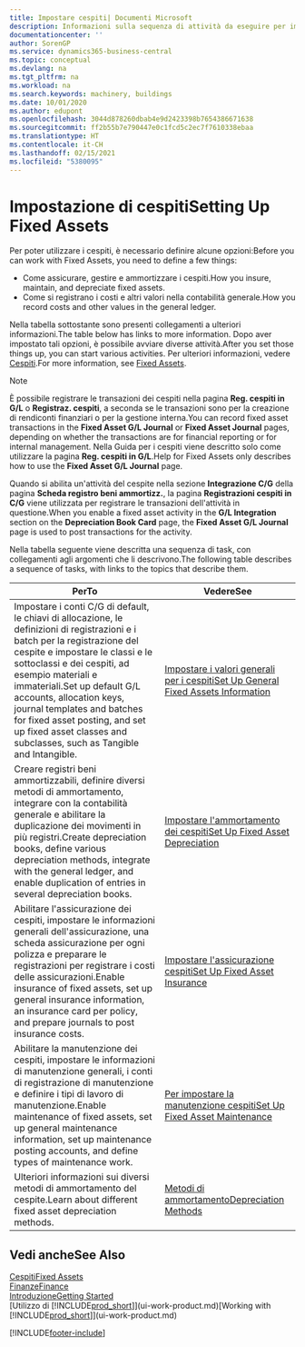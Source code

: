 ```yaml
---
title: Impostare cespiti| Documenti Microsoft
description: Informazioni sulla sequenza di attività da eseguire per impostare i cespiti, ad esempio macchinari o edifici.
documentationcenter: ''
author: SorenGP
ms.service: dynamics365-business-central
ms.topic: conceptual
ms.devlang: na
ms.tgt_pltfrm: na
ms.workload: na
ms.search.keywords: machinery, buildings
ms.date: 10/01/2020
ms.author: edupont
ms.openlocfilehash: 3044d878260dbab4e9d2423398b7654386671638
ms.sourcegitcommit: ff2b55b7e790447e0c1fcd5c2ec7f7610338ebaa
ms.translationtype: HT
ms.contentlocale: it-CH
ms.lasthandoff: 02/15/2021
ms.locfileid: "5380095"
---
```

# <a name="setting-up-fixed-assets"></a><span data-ttu-id="b8d1b-103">Impostazione di cespiti</span><span class="sxs-lookup"><span data-stu-id="b8d1b-103">Setting Up Fixed Assets</span></span>
<span data-ttu-id="b8d1b-104">Per poter utilizzare i cespiti, è necessario definire alcune opzioni:</span><span class="sxs-lookup"><span data-stu-id="b8d1b-104">Before you can work with Fixed Assets, you need to define a few things:</span></span>  

* <span data-ttu-id="b8d1b-105">Come assicurare, gestire e ammortizzare i cespiti.</span><span class="sxs-lookup"><span data-stu-id="b8d1b-105">How you insure, maintain, and depreciate fixed assets.</span></span>  
* <span data-ttu-id="b8d1b-106">Come si registrano i costi e altri valori nella contabilità generale.</span><span class="sxs-lookup"><span data-stu-id="b8d1b-106">How you record costs and other values in the general ledger.</span></span>  

<span data-ttu-id="b8d1b-107">Nella tabella sottostante sono presenti collegamenti a ulteriori informazioni.</span><span class="sxs-lookup"><span data-stu-id="b8d1b-107">The table below has links to more information.</span></span> <span data-ttu-id="b8d1b-108">Dopo aver impostato tali opzioni, è possibile avviare diverse attività.</span><span class="sxs-lookup"><span data-stu-id="b8d1b-108">After you set those things up, you can start various activities.</span></span> <span data-ttu-id="b8d1b-109">Per ulteriori informazioni, vedere [Cespiti](fa-manage.md).</span><span class="sxs-lookup"><span data-stu-id="b8d1b-109">For more information, see [Fixed Assets](fa-manage.md).</span></span>  

> [!NOTE]  
>   <span data-ttu-id="b8d1b-110">È possibile registrare le transazioni dei cespiti nella pagina **Reg. cespiti in G/L** o **Registraz. cespiti**, a seconda se le transazioni sono per la creazione di rendiconti finanziari o per la gestione interna.</span><span class="sxs-lookup"><span data-stu-id="b8d1b-110">You can record fixed asset transactions in the **Fixed Asset G/L Journal** or **Fixed Asset Journal** pages, depending on whether the transactions are for financial reporting or for internal management.</span></span> <span data-ttu-id="b8d1b-111">Nella Guida per i cespiti viene descritto solo come utilizzare la pagina **Reg. cespiti in G/L**.</span><span class="sxs-lookup"><span data-stu-id="b8d1b-111">Help for Fixed Assets only describes how to use the **Fixed Asset G/L Journal** page.</span></span>  

<span data-ttu-id="b8d1b-112">Quando si abilita un'attività del cespite nella sezione **Integrazione C/G** della pagina **Scheda registro beni ammortizz.**, la pagina **Registrazioni cespiti in C/G** viene utilizzata per registrare le transazioni dell'attività in questione.</span><span class="sxs-lookup"><span data-stu-id="b8d1b-112">When you enable a fixed asset activity in the **G/L Integration** section on the **Depreciation Book Card** page, the **Fixed Asset G/L Journal** page is used to post transactions for the activity.</span></span>

<span data-ttu-id="b8d1b-113">Nella tabella seguente viene descritta una sequenza di task, con collegamenti agli argomenti che li descrivono.</span><span class="sxs-lookup"><span data-stu-id="b8d1b-113">The following table describes a sequence of tasks, with links to the topics that describe them.</span></span>  

| <span data-ttu-id="b8d1b-114">Per</span><span class="sxs-lookup"><span data-stu-id="b8d1b-114">To</span></span> | <span data-ttu-id="b8d1b-115">Vedere</span><span class="sxs-lookup"><span data-stu-id="b8d1b-115">See</span></span> |
| --- | --- |
| <span data-ttu-id="b8d1b-116">Impostare i conti C/G di default, le chiavi di allocazione, le definizioni di registrazioni e i batch per la registrazione del cespite e impostare le classi e le sottoclassi e dei cespiti, ad esempio materiali e immateriali.</span><span class="sxs-lookup"><span data-stu-id="b8d1b-116">Set up default G/L accounts, allocation keys, journal templates and batches for fixed asset posting, and set up fixed asset classes and subclasses, such as Tangible and Intangible.</span></span> |[<span data-ttu-id="b8d1b-117">Impostare i valori generali per i cespiti</span><span class="sxs-lookup"><span data-stu-id="b8d1b-117">Set Up General Fixed Assets Information</span></span>](fa-how-setup-general.md) |
| <span data-ttu-id="b8d1b-118">Creare registri beni ammortizzabili, definire diversi metodi di ammortamento, integrare con la contabilità generale e abilitare la duplicazione dei movimenti in più registri.</span><span class="sxs-lookup"><span data-stu-id="b8d1b-118">Create depreciation books, define various depreciation methods, integrate with the general ledger, and enable duplication of entries in several depreciation books.</span></span> |[<span data-ttu-id="b8d1b-119">Impostare l'ammortamento dei cespiti</span><span class="sxs-lookup"><span data-stu-id="b8d1b-119">Set Up Fixed Asset Depreciation</span></span>](fa-how-setup-depreciation.md) |
| <span data-ttu-id="b8d1b-120">Abilitare l'assicurazione dei cespiti, impostare le informazioni generali dell'assicurazione, una scheda assicurazione per ogni polizza e preparare le registrazioni per registrare i costi delle assicurazioni.</span><span class="sxs-lookup"><span data-stu-id="b8d1b-120">Enable insurance of fixed assets, set up general insurance information, an insurance card per policy, and prepare journals to post insurance costs.</span></span> |[<span data-ttu-id="b8d1b-121">Impostare l'assicurazione cespiti</span><span class="sxs-lookup"><span data-stu-id="b8d1b-121">Set Up Fixed Asset Insurance</span></span>](fa-how-setup-insurance.md) |
| <span data-ttu-id="b8d1b-122">Abilitare la manutenzione dei cespiti, impostare le informazioni di manutenzione generali, i conti di registrazione di manutenzione e definire i tipi di lavoro di manutenzione.</span><span class="sxs-lookup"><span data-stu-id="b8d1b-122">Enable maintenance of fixed assets, set up general maintenance information, set up maintenance posting accounts, and define types of maintenance work.</span></span> |[<span data-ttu-id="b8d1b-123">Per impostare la manutenzione cespiti</span><span class="sxs-lookup"><span data-stu-id="b8d1b-123">Set Up Fixed Asset Maintenance</span></span>](fa-how-setup-maintenance.md) |
| <span data-ttu-id="b8d1b-124">Ulteriori informazioni sui diversi metodi di ammortamento del cespite.</span><span class="sxs-lookup"><span data-stu-id="b8d1b-124">Learn about different fixed asset depreciation methods.</span></span> |[<span data-ttu-id="b8d1b-125">Metodi di ammortamento</span><span class="sxs-lookup"><span data-stu-id="b8d1b-125">Depreciation Methods</span></span>](fa-depreciation-methods.md) |

## <a name="see-also"></a><span data-ttu-id="b8d1b-126">Vedi anche</span><span class="sxs-lookup"><span data-stu-id="b8d1b-126">See Also</span></span>
[<span data-ttu-id="b8d1b-127">Cespiti</span><span class="sxs-lookup"><span data-stu-id="b8d1b-127">Fixed Assets</span></span>](fa-manage.md)  
[<span data-ttu-id="b8d1b-128">Finanze</span><span class="sxs-lookup"><span data-stu-id="b8d1b-128">Finance</span></span>](finance.md)  
[<span data-ttu-id="b8d1b-129">Introduzione</span><span class="sxs-lookup"><span data-stu-id="b8d1b-129">Getting Started</span></span>](product-get-started.md)  
<span data-ttu-id="b8d1b-130">[Utilizzo di [!INCLUDE[prod_short](includes/prod_short.md)]](ui-work-product.md)</span><span class="sxs-lookup"><span data-stu-id="b8d1b-130">[Working with [!INCLUDE[prod_short](includes/prod_short.md)]](ui-work-product.md)</span></span>


[!INCLUDE[footer-include](includes/footer-banner.md)]